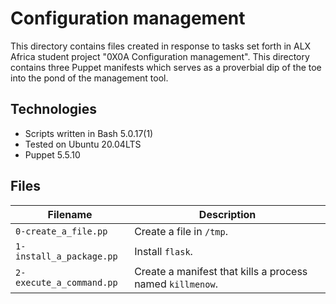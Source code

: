 # Configuration management

This directory contains files created in response to tasks set forth in ALX Africa student project "0X0A Configuration management". This directory contains three Puppet manifests which serves as a proverbial dip of the toe into the pond of the management tool.

## Technologies

* Scripts written in Bash 5.0.17(1)
* Tested on Ubuntu 20.04LTS
* Puppet 5.5.10

## Files

| Filename | Description |
|--------|-----------|
|`0-create_a_file.pp` | Create a file in `/tmp`. |
| `1-install_a_package.pp` | Install `flask`. |
| `2-execute_a_command.pp` | Create a manifest that kills a process named `killmenow`. |
